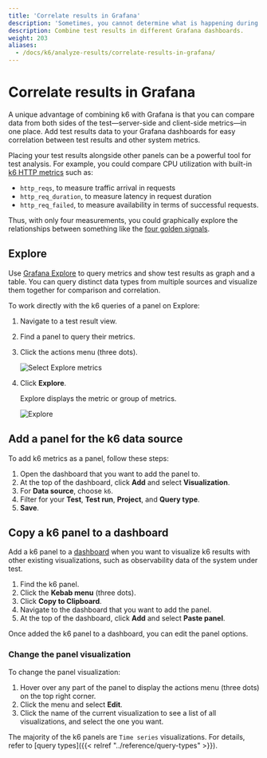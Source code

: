 ```yaml
---
title: 'Correlate results in Grafana'
description: 'Sometimes, you cannot determine what is happening during testing with the predefined visualizations. Correlate testing results with the system-under-test data helps to better understand what happens and find root causes'
description: Combine test results in different Grafana dashboards.
weight: 203
aliases:
  - /docs/k6/analyze-results/correlate-results-in-grafana/
---
```


# Correlate results in Grafana

A unique advantage of combining k6 with Grafana is that you can compare data from both sides of the test―server-side and client-side metrics―in one place. Add test results data to your Grafana dashboards for easy correlation between test results and other system metrics.

Placing your test results alongside other panels can be a powerful tool for test analysis.
For example, you could compare CPU utilization with built-in [k6 HTTP metrics](https://k6.io/docs/using-k6/metrics) such as:

- `http_reqs`, to measure traffic arrival in requests
- `http_req_duration`, to measure latency in request duration
- `http_req_failed`, to measure availability in terms of successful requests.

Thus, with only four measurements, you could graphically explore the relationships between something like the [four golden signals](https://sre.google/sre-book/monitoring-distributed-systems/#xref_monitoring_golden-signals).

## Explore

Use [Grafana Explore](/docs/grafana/latest/explore/) to query metrics and show test results as graph and a table. You can query distinct data types from multiple sources and visualize them together for comparison and correlation.

To work directly with the k6 queries of a panel on Explore:

1. Navigate to a test result view.
1. Find a panel to query their metrics.
1. Click the actions menu (three dots).

	![Select Explore metrics](/media/docs/k6/screenshot-grafana-cloud-kebab-menu.png)

1. Click **Explore**.

	Explore displays the metric or group of metrics.

	![Explore](/media/docs/k6/screenshot-grafana-cloud-explore.png)


## Add a panel for the k6 data source

To add k6 metrics as a panel, follow these steps:

1. Open the dashboard that you want to add the panel to.
1. At the top of the dashboard, click **Add** and select **Visualization**.
1. For **Data source**, choose `k6`.
1. Filter for your **Test**, **Test run**, **Project**, and **Query type**.
1. **Save**.

## Copy a k6 panel to a dashboard

Add a k6 panel to a [dashboard](/docs/grafana/latest/dashboards/) when you want to visualize k6 results with other existing visualizations, such as observability data of the system under test. 

1. Find the k6 panel.
1. Click the **Kebab menu** (three dots).
1. Click **Copy to Clipboard**.
1. Navigate to the dashboard that you want to add the panel.
1. At the top of the dashboard, click **Add** and select **Paste panel**.

Once added the k6 panel to a dashboard, you can edit the panel options. 

### Change the panel visualization

To change the panel visualization:

1. Hover over any part of the panel to display the actions menu (three dots) on the top right corner. 
1. Click the menu and select **Edit**.  
1. Click the name of the current visualization to see a list of all visualizations, and select the one you want.

The majority of the k6 panels are `Time series` visualizations.
For details, refer to [query types]({{< relref "../reference/query-types" >}}).

